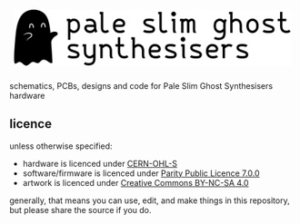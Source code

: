 <h1 align="center">
	<img alt="Pale Slim Ghost Synthesisers" src="etc/Logo.png" height="100">
</h1>

schematics, PCBs, designs and code for Pale Slim Ghost Synthesisers hardware

## licence

unless otherwise specified:

- hardware is licenced under [CERN-OHL-S](licence-hardware.txt)
- software/firmware is licenced under [Parity Public Licence 7.0.0](licence.md)
- artwork is licenced under [Creative Commons BY-NC-SA 4.0](https://creativecommons.org/licenses/by-nc-sa/4.0/)

generally, that means you can use, edit, and make things in this repository, but please share the source if you do.
